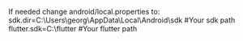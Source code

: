 If needed change android/local.properties to:
        sdk.dir=C:\\Users\\georg\\AppData\\Local\\Android\\sdk #Your sdk path
        flutter.sdk=C:\\flutter #Your flutter path